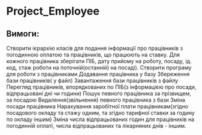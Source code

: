 # Project_Employee
## Вимоги:
Створити ієрархію класів для подання інформації про працівників з погодинною оплатою  та працівників, що працюють на ставку. Для кожного працівника зберігати  ПІБ,  дату прийому на роботу, посаду, ід. код, стаж роботи на поточній(останній) на посаді).
Створити програму для роботи з працівниками
	Додавання  працівника  у базу
	Збереження бази працівників( у файл)
	Завантаження бази працівників з файлу
	Перегляд  працівників, впорядкованих по ПІБ(з інформацією про посади, відпрацьовані дні чи години)
	Пошук певного працівника за прізвищем, за посадою
	Видалення(звільнення) певного працівника  з бази
	Зміна посади працівника
	Нарахування заробітної плати працівникам(згідно посадового окладу та стажу одним,  та згідно тарифної ставки за годину по окладу  іншим)
	Зміна числа відпрацьованих годин для працівників на погодинній оплаті, числа відпрацьованих та лікарняних днів  - іншим.
